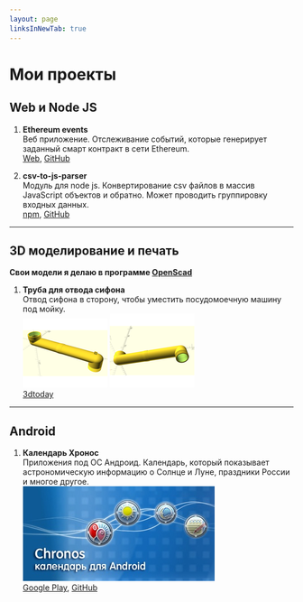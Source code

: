 ```yaml
---
layout: page
linksInNewTab: true
---
```

# Мои проекты

## Web и Node JS
1. **Ethereum events**  
Веб приложение. Отслеживание событий, которые генерирует заданный смарт контракт в сети Ethereum.  
[Web](https://ethereum-events.com), [GitHub](https://github.com/Mendeo/ethereum-events)

1. **csv-to-js-parser**  
Модуль для node js. Конвертирование csv файлов в массив JavaScript объектов и обратно. Может проводить группировку входных данных.  
[npm](https://www.npmjs.com/package/csv-to-js-parser), [GitHub](https://github.com/Mendeo/csv-to-js-parser)

---
## 3D моделирование и печать
**Свои модели я делаю в программе [OpenScad](https://www.openscad.org)**  
1. **Труба для отвода сифона**  
Отвод сифона в сторону, чтобы уместить посудомоечную машину под мойку.  
![изображение модели 1](/assets/images/KitchenSinkDraining1.png)
![изображение модели 2](/assets/images/KitchenSinkDraining2.png)  
[3dtoday](https://3dtoday.ru/3d-models/for-home/kitchen/truba_dlya_otvoda_sifona)

---
## Android
1. **Календарь Хронос**  
Приложения под ОС Андроид. Календарь, который показывает астрономическую информацию о Солнце и Луне, праздники России и многое другое.  
![logo](/assets/images/chronos.jpg)  
[Google Play](https://play.google.com/store/apps/details?id=ru.mendeo.chronos), [GitHub](https://github.com/Mendeo/Chronos)